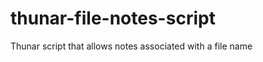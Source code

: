 thunar-file-notes-script
========================

Thunar script that allows notes associated with a file name
